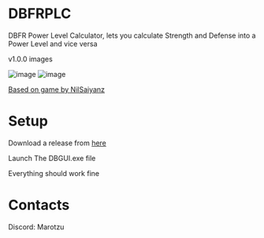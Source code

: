 # DBFRPLC
DBFR Power Level Calculator, lets you calculate Strength and Defense into a Power Level and vice versa

v1.0.0 images

![image](https://github.com/Marotzu/DBFRPLC/assets/71235722/c5249902-82e9-4801-a5ae-bacf6fe4739d) ![image](https://github.com/Marotzu/DBFRPLC/assets/71235722/8e92f615-b635-4e58-b76b-5223a7638bbc)


[Based on game by NilSaiyanz](https://www.roblox.com/games/298400657/Part-1-75-3-Dragon-Ball-Final-Remastered)

# Setup
Download a release from [here](https://github.com/Marotzu/DBFRPLC/releases)

Launch The DBGUI.exe file

Everything should work fine
# Contacts
Discord: Marotzu
